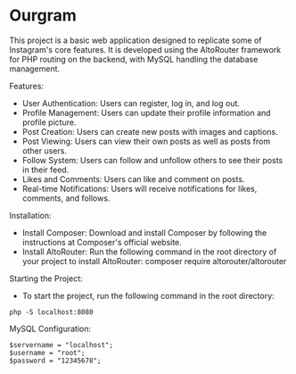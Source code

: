 # Ourgram
 
This project is a basic web application designed to replicate some of Instagram's core features. It is developed using the AltoRouter framework for PHP routing on the backend, with MySQL handling the database management.

Features:

- User Authentication: Users can register, log in, and log out.
- Profile Management: Users can update their profile information and profile picture.
- Post Creation: Users can create new posts with images and captions.
- Post Viewing: Users can view their own posts as well as posts from other users.
- Follow System: Users can follow and unfollow others to see their posts in their feed.
- Likes and Comments: Users can like and comment on posts.
- Real-time Notifications: Users will receive notifications for likes, comments, and follows.

Installation:

- Install Composer: Download and install Composer by following the instructions at Composer's official website.
- Install AltoRouter: Run the following command in the root directory of your project to install AltoRouter:
composer require altorouter/altorouter

Starting the Project:

- To start the project, run the following command in the root directory:
```
php -S localhost:8080
```
MySQL Configuration:
```
$servername = "localhost";
$username = "root";
$password = "12345678";
```
